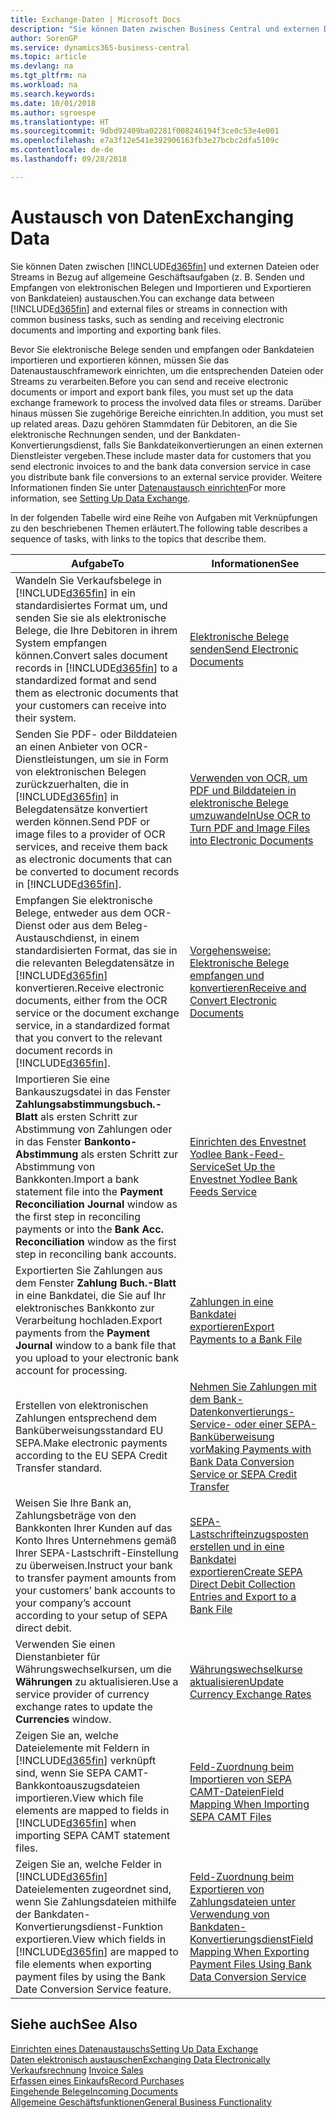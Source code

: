 ```yaml
---
title: Exchange-Daten | Microsoft Docs
description: "Sie können Daten zwischen Business Central und externen Dateien oder Streams in Bezug auf allgemeine Geschäftsaufgaben (z. B. Senden und Empfangen von elektronischen Belegen und Importieren und Exportieren von Bankdateien) austauschen."
author: SorenGP
ms.service: dynamics365-business-central
ms.topic: article
ms.devlang: na
ms.tgt_pltfrm: na
ms.workload: na
ms.search.keywords: 
ms.date: 10/01/2018
ms.author: sgroespe
ms.translationtype: HT
ms.sourcegitcommit: 9dbd92409ba02281f008246194f3ce0c53e4e001
ms.openlocfilehash: e7a3f12e541e392906163fb3e27bcbc2dfa5109c
ms.contentlocale: de-de
ms.lasthandoff: 09/28/2018

---
```

# <a name="exchanging-data"></a><span data-ttu-id="14b45-103">Austausch von Daten</span><span class="sxs-lookup"><span data-stu-id="14b45-103">Exchanging Data</span></span>
<span data-ttu-id="14b45-104">Sie können Daten zwischen [!INCLUDE[d365fin](includes/d365fin_md.md)] und externen Dateien oder Streams in Bezug auf allgemeine Geschäftsaufgaben (z. B. Senden und Empfangen von elektronischen Belegen und Importieren und Exportieren von Bankdateien) austauschen.</span><span class="sxs-lookup"><span data-stu-id="14b45-104">You can exchange data between [!INCLUDE[d365fin](includes/d365fin_md.md)] and external files or streams in connection with common business tasks, such as sending and receiving electronic documents and importing and exporting bank files.</span></span>  

<span data-ttu-id="14b45-105">Bevor Sie elektronische Belege senden und empfangen oder Bankdateien importieren und exportieren können, müssen Sie das Datenaustauschframework einrichten, um die entsprechenden Dateien oder Streams zu verarbeiten.</span><span class="sxs-lookup"><span data-stu-id="14b45-105">Before you can send and receive electronic documents or import and export bank files, you must set up the data exchange framework to process the involved data files or streams.</span></span> <span data-ttu-id="14b45-106">Darüber hinaus müssen Sie zugehörige Bereiche einrichten.</span><span class="sxs-lookup"><span data-stu-id="14b45-106">In addition, you must set up related areas.</span></span> <span data-ttu-id="14b45-107">Dazu gehören Stammdaten für Debitoren, an die Sie elektronische Rechnungen senden, und der Bankdaten-Konvertierungsdienst, falls Sie Bankdateikonvertierungen an einen externen Dienstleister vergeben.</span><span class="sxs-lookup"><span data-stu-id="14b45-107">These include master data for customers that you send electronic invoices to and the bank data conversion service in case you distribute bank file conversions to an external service provider.</span></span> <span data-ttu-id="14b45-108">Weitere Informationen finden Sie unter [Datenaustausch einrichten](across-set-up-data-exchange.md)</span><span class="sxs-lookup"><span data-stu-id="14b45-108">For more information, see [Setting Up Data Exchange](across-set-up-data-exchange.md).</span></span>  

 <span data-ttu-id="14b45-109">In der folgenden Tabelle wird eine Reihe von Aufgaben mit Verknüpfungen zu den beschriebenen Themen erläutert.</span><span class="sxs-lookup"><span data-stu-id="14b45-109">The following table describes a sequence of tasks, with links to the topics that describe them.</span></span>  

|<span data-ttu-id="14b45-110">**Aufgabe**</span><span class="sxs-lookup"><span data-stu-id="14b45-110">**To**</span></span>|<span data-ttu-id="14b45-111">**Informationen**</span><span class="sxs-lookup"><span data-stu-id="14b45-111">**See**</span></span>|  
|------------|-------------|  
|<span data-ttu-id="14b45-112">Wandeln Sie Verkaufsbelege in [!INCLUDE[d365fin](includes/d365fin_md.md)] in ein standardisiertes Format um, und senden Sie sie als elektronische Belege, die Ihre Debitoren in ihrem System empfangen können.</span><span class="sxs-lookup"><span data-stu-id="14b45-112">Convert sales document records in [!INCLUDE[d365fin](includes/d365fin_md.md)] to a standardized format and send them as electronic documents that your customers can receive into their system.</span></span>|[<span data-ttu-id="14b45-113">Elektronische Belege senden</span><span class="sxs-lookup"><span data-stu-id="14b45-113">Send Electronic Documents</span></span>](sales-how-to-send-electronic-documents.md)|  
|<span data-ttu-id="14b45-114">Senden Sie PDF- oder Bilddateien an einen Anbieter von OCR-Dienstleistungen, um sie in Form von elektronischen Belegen zurückzuerhalten, die in [!INCLUDE[d365fin](includes/d365fin_md.md)] in Belegdatensätze konvertiert werden können.</span><span class="sxs-lookup"><span data-stu-id="14b45-114">Send PDF or image files to a provider of OCR services, and receive them back as electronic documents that can be converted to document records in [!INCLUDE[d365fin](includes/d365fin_md.md)].</span></span>|[<span data-ttu-id="14b45-115">Verwenden von OCR, um PDF und Bilddateien in elektronische Belege umzuwandeln</span><span class="sxs-lookup"><span data-stu-id="14b45-115">Use OCR to Turn PDF and Image Files into Electronic Documents</span></span>](across-how-use-ocr-pdf-images-files.md)|  
|<span data-ttu-id="14b45-116">Empfangen Sie elektronische Belege, entweder aus dem OCR-Dienst oder aus dem Beleg-Austauschdienst, in einem standardisierten Format, das sie in die relevanten Belegdatensätze in [!INCLUDE[d365fin](includes/d365fin_md.md)] konvertieren.</span><span class="sxs-lookup"><span data-stu-id="14b45-116">Receive electronic documents, either from the OCR service or the document exchange service, in a standardized format that you convert to the relevant document records in [!INCLUDE[d365fin](includes/d365fin_md.md)].</span></span>|[<span data-ttu-id="14b45-117">Vorgehensweise: Elektronische Belege empfangen und konvertieren</span><span class="sxs-lookup"><span data-stu-id="14b45-117">Receive and Convert Electronic Documents</span></span>](purchasing-how-to-receive-and-convert-electronic-documents.md)|  
|<span data-ttu-id="14b45-118">Importieren Sie eine Bankauszugsdatei in das Fenster **Zahlungsabstimmungsbuch.-Blatt** als ersten Schritt zur Abstimmung von Zahlungen oder in das Fenster **Bankonto-Abstimmung** als ersten Schritt zur Abstimmung von Bankkonten.</span><span class="sxs-lookup"><span data-stu-id="14b45-118">Import a bank statement file into the **Payment Reconciliation Journal** window as the first step in reconciling payments or into the **Bank Acc. Reconciliation** window as the first step in reconciling bank accounts.</span></span>|[<span data-ttu-id="14b45-119">Einrichten des Envestnet Yodlee Bank-Feed-Service</span><span class="sxs-lookup"><span data-stu-id="14b45-119">Set Up the Envestnet Yodlee Bank Feeds Service</span></span>](bank-how-setup-bank-statement-service.md)|  
|<span data-ttu-id="14b45-120">Exportierten Sie Zahlungen aus dem Fenster **Zahlung Buch.-Blatt** in eine Bankdatei, die Sie auf Ihr elektronisches Bankkonto zur Verarbeitung hochladen.</span><span class="sxs-lookup"><span data-stu-id="14b45-120">Export payments from the **Payment Journal** window to a bank file that you upload to your electronic bank account for processing.</span></span>|[<span data-ttu-id="14b45-121">Zahlungen in eine Bankdatei exportieren</span><span class="sxs-lookup"><span data-stu-id="14b45-121">Export Payments to a Bank File</span></span>](payables-how-export-payments-bank-file.md)|
|<span data-ttu-id="14b45-122">Erstellen von elektronischen Zahlungen entsprechend dem Banküberweisungsstandard EU SEPA.</span><span class="sxs-lookup"><span data-stu-id="14b45-122">Make electronic payments according to the EU SEPA Credit Transfer standard.</span></span>|[<span data-ttu-id="14b45-123">Nehmen Sie Zahlungen mit dem Bank-Datenkonvertierungs-Service- oder einer SEPA-Banküberweisung vor</span><span class="sxs-lookup"><span data-stu-id="14b45-123">Making Payments with Bank Data Conversion Service or SEPA Credit Transfer</span></span>](finance-make-payments-with-bank-data-conversion-service-or-sepa-credit-transfer.md)|  
|<span data-ttu-id="14b45-124">Weisen Sie Ihre Bank an, Zahlungsbeträge von den Bankkonten Ihrer Kunden auf das Konto Ihres Unternehmens gemäß Ihrer SEPA-Lastschrift-Einstellung zu überweisen.</span><span class="sxs-lookup"><span data-stu-id="14b45-124">Instruct your bank to transfer payment amounts from your customers’ bank accounts to your company’s account according to your setup of SEPA direct debit.</span></span>|[<span data-ttu-id="14b45-125">SEPA-Lastschrifteinzugsposten erstellen und in eine Bankdatei exportieren</span><span class="sxs-lookup"><span data-stu-id="14b45-125">Create SEPA Direct Debit Collection Entries and Export to a Bank File</span></span>](finance-how-create-sepa-direct-debit-collection-entries-export-bank-file.md)|  
|<span data-ttu-id="14b45-126">Verwenden Sie einen Dienstanbieter für Währungswechselkursen, um die **Währungen** zu aktualisieren.</span><span class="sxs-lookup"><span data-stu-id="14b45-126">Use a service provider of currency exchange rates to update the **Currencies** window.</span></span>|[<span data-ttu-id="14b45-127">Währungswechselkurse aktualisieren</span><span class="sxs-lookup"><span data-stu-id="14b45-127">Update Currency Exchange Rates</span></span>](finance-how-update-currencies.md)|  
|<span data-ttu-id="14b45-128">Zeigen Sie an, welche Dateielemente mit Feldern in [!INCLUDE[d365fin](includes/d365fin_md.md)] verknüpft sind, wenn Sie SEPA CAMT-Bankkontoauszugsdateien importieren.</span><span class="sxs-lookup"><span data-stu-id="14b45-128">View which file elements are mapped to fields in [!INCLUDE[d365fin](includes/d365fin_md.md)] when importing SEPA CAMT statement files.</span></span>|[<span data-ttu-id="14b45-129">Feld-Zuordnung beim Importieren von SEPA CAMT-Dateien</span><span class="sxs-lookup"><span data-stu-id="14b45-129">Field Mapping When Importing SEPA CAMT Files</span></span>](across-field-mapping-when-importing-sepa-camt-files.md)|  
|<span data-ttu-id="14b45-130">Zeigen Sie an, welche Felder in [!INCLUDE[d365fin](includes/d365fin_md.md)] Dateielementen zugeordnet sind, wenn Sie Zahlungsdateien mithilfe der Bankdaten-Konvertierungsdienst-Funktion exportieren.</span><span class="sxs-lookup"><span data-stu-id="14b45-130">View which fields in [!INCLUDE[d365fin](includes/d365fin_md.md)] are mapped to file elements when exporting payment files by using the Bank Date Conversion Service feature.</span></span>|[<span data-ttu-id="14b45-131">Feld-Zuordnung beim Exportieren von Zahlungsdateien unter Verwendung von Bankdaten-Konvertierungsdienst</span><span class="sxs-lookup"><span data-stu-id="14b45-131">Field Mapping When Exporting Payment Files Using Bank Data Conversion Service</span></span>](across-field-mapping-when-exporting-payment-files-using-bank-data-conversion-service.md)|  

## <a name="see-also"></a><span data-ttu-id="14b45-132">Siehe auch</span><span class="sxs-lookup"><span data-stu-id="14b45-132">See Also</span></span>  
[<span data-ttu-id="14b45-133">Einrichten eines Datenaustauschs</span><span class="sxs-lookup"><span data-stu-id="14b45-133">Setting Up Data Exchange</span></span>](across-set-up-data-exchange.md)  
[<span data-ttu-id="14b45-134">Daten elektronisch austauschen</span><span class="sxs-lookup"><span data-stu-id="14b45-134">Exchanging Data Electronically</span></span>](across-data-exchange.md)  
<span data-ttu-id="14b45-135">[Verkaufsrechnung](sales-how-invoice-sales.md) </span><span class="sxs-lookup"><span data-stu-id="14b45-135">[Invoice Sales](sales-how-invoice-sales.md) </span></span>  
[<span data-ttu-id="14b45-136">Erfassen eines Einkaufs</span><span class="sxs-lookup"><span data-stu-id="14b45-136">Record Purchases</span></span>](purchasing-how-record-purchases.md)  
[<span data-ttu-id="14b45-137">Eingehende Belege</span><span class="sxs-lookup"><span data-stu-id="14b45-137">Incoming Documents</span></span>](across-income-documents.md)  
[<span data-ttu-id="14b45-138">Allgemeine Geschäftsfunktionen</span><span class="sxs-lookup"><span data-stu-id="14b45-138">General Business Functionality</span></span>](ui-across-business-areas.md)  

